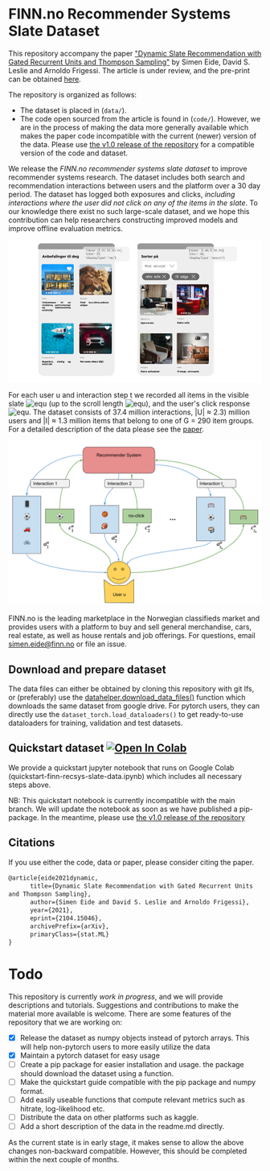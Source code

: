 # FINN.no Recommender Systems Slate Dataset
This repository accompany the paper ["Dynamic Slate Recommendation with Gated Recurrent Units and Thompson Sampling"](https://arxiv.org/abs/2104.15046) by Simen Eide, David S. Leslie and Arnoldo Frigessi.
The article is under review, and the pre-print can be obtained [here](https://arxiv.org/abs/2104.15046).

The repository is organized as follows:
- The dataset is placed in (`data/`).
- The code open sourced from the article is found in (`code/`). However, we are in the process of making the data more generally available which makes the paper code incompatible with the current (newer) version of the data. Please use [the v1.0 release of the repository](https://github.com/finn-no/recsys-slates-dataset/tree/v1.0) for a compatible version of the code and dataset.

We release the *FINN.no recommender systems slate dataset* to improve recommender systems research.
The dataset includes both search and recommendation interactions between users and the platform over a 30 day period.
The dataset has logged both exposures and clicks, *including interactions where the user did not click on any of the items in the slate*.
To our knowledge there exist no such large-scale dataset, and we hope this contribution can help researchers constructing improved models and improve offline evaluation metrics.

![A visualization of a presented slate to the user on the frontpage of FINN.no](finn-frontpage.png)

For each user u and interaction step t we recorded all items in the visible slate ![equ](https://latex.codecogs.com/gif.latex?a_t^u(s_t^u) ) (up to the scroll length ![equ](https://latex.codecogs.com/gif.latex?s_t^u)), and the user's click response ![equ](https://latex.codecogs.com/gif.latex?c_t^u).
The dataset consists of 37.4 million interactions, |U| ≈ 2.3) million  users and |I| ≈ 1.3 million items that belong to one of G = 290 item groups. For a detailed description of the data please see the [paper](https://arxiv.org/abs/2104.15046).

![A visualization of a presented slate to the user on the frontpage of FINN.no](interaction_illustration.png)

FINN.no is the leading marketplace in the Norwegian classifieds market and provides users with a platform to buy and sell general merchandise, cars, real estate, as well as house rentals and job offerings.
For questions, email simen.eide@finn.no or file an issue.

## Download and prepare dataset
The data files can either be obtained by cloning this repository with git lfs, or (preferably) use the [datahelper.download_data_files()](https://github.com/finn-no/recsys-slates-dataset/blame/transform-to-numpy-arrays/datahelper.py#L3) function which downloads the same dataset from google drive.
For pytorch users, they can directly use the `dataset_torch.load_dataloaders()` to get ready-to-use dataloaders for training, validation and test datasets.

## Quickstart dataset [![Open In Colab](https://colab.research.google.com/assets/colab-badge.svg)](https://colab.research.google.com/github/finn-no/recsys-slates-dataset/blob/master/quickstart-finn-recsys-slate-data.ipynb)
We provide a quickstart jupyter notebook that runs on Google Colab (quickstart-finn-recsys-slate-data.ipynb) which includes all necessary steps above.

NB: This quickstart notebook is currently incompatible with the main branch. 
We will update the notebook as soon as we have published a pip-package. In the meantime, please use [the v1.0 release of the repository](https://github.com/finn-no/recsys-slates-dataset/tree/v1.0)

## Citations
If you use either the code, data or paper, please consider citing the paper.

```
@article{eide2021dynamic,
      title={Dynamic Slate Recommendation with Gated Recurrent Units and Thompson Sampling}, 
      author={Simen Eide and David S. Leslie and Arnoldo Frigessi},
      year={2021},
      eprint={2104.15046},
      archivePrefix={arXiv},
      primaryClass={stat.ML}
}
```

# Todo
This repository is currently *work in progress*, and we will provide descriptions and tutorials. Suggestions and contributions to make the material more available is welcome.
There are some features of the repository that we are working on:

- [x] Release the dataset as numpy objects instead of pytorch arrays. This will help non-pytorch users to more easily utilize the data
- [x] Maintain a pytorch dataset for easy usage
- [ ] Create a pip package for easier installation and usage. the package should download the dataset using a function.
- [ ] Make the quickstart guide compatible with the pip package and numpy format.
- [ ] Add easily useable functions that compute relevant metrics such as hitrate, log-likelihood etc.
- [ ] Distribute the data on other platforms such as kaggle.
- [ ] Add a short description of the data in the readme.md directly.

As the current state is in early stage, it makes sense to allow the above changes non-backward compatible. 
However, this should be completed within the next couple of months.
